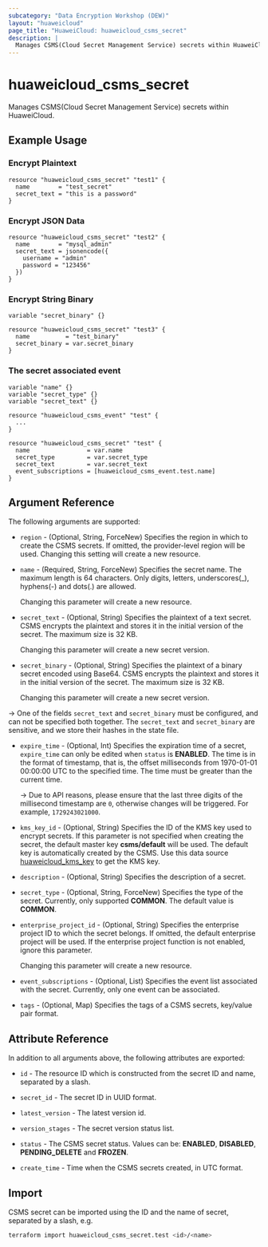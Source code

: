 ```yaml
---
subcategory: "Data Encryption Workshop (DEW)"
layout: "huaweicloud"
page_title: "HuaweiCloud: huaweicloud_csms_secret"
description: |
  Manages CSMS(Cloud Secret Management Service) secrets within HuaweiCloud.
---
```


# huaweicloud_csms_secret

Manages CSMS(Cloud Secret Management Service) secrets within HuaweiCloud.

## Example Usage

### Encrypt Plaintext

```hcl
resource "huaweicloud_csms_secret" "test1" {
  name        = "test_secret"
  secret_text = "this is a password"
}
```

### Encrypt JSON Data

```hcl
resource "huaweicloud_csms_secret" "test2" {
  name        = "mysql_admin"
  secret_text = jsonencode({
    username = "admin"
    password = "123456"
  })
}
```

### Encrypt String Binary

```hcl
variable "secret_binary" {}

resource "huaweicloud_csms_secret" "test3" {
  name          = "test_binary"
  secret_binary = var.secret_binary
}
```

### The secret associated event

```hcl
variable "name" {}
variable "secret_type" {}
variable "secret_text" {}

resource "huaweicloud_csms_event" "test" {
  ...
}

resource "huaweicloud_csms_secret" "test" {
  name                = var.name
  secret_type         = var.secret_type
  secret_text         = var.secret_text
  event_subscriptions = [huaweicloud_csms_event.test.name]
}
```

## Argument Reference

The following arguments are supported:

* `region` - (Optional, String, ForceNew) Specifies the region in which to create the CSMS secrets.
  If omitted, the provider-level region will be used. Changing this setting will create a new resource.

* `name` - (Required, String, ForceNew) Specifies the secret name. The maximum length is 64 characters.
  Only digits, letters, underscores(_), hyphens(-) and dots(.) are allowed.

  Changing this parameter will create a new resource.

* `secret_text` - (Optional, String) Specifies the plaintext of a text secret. CSMS encrypts the plaintext and stores
  it in the initial version of the secret. The maximum size is 32 KB.

  Changing this parameter will create a new secret version.

* `secret_binary` - (Optional, String) Specifies the plaintext of a binary secret encoded using Base64. CSMS encrypts
  the plaintext and stores it in the initial version of the secret. The maximum size is 32 KB.

  Changing this parameter will create a new secret version.

-> One of the fields `secret_text` and `secret_binary` must be configured, and can not be specified both together. The
`secret_text` and `secret_binary` are sensitive, and we store their hashes in the state file.

* `expire_time` - (Optional, Int) Specifies the expiration time of a secret, `expire_time` can only be edited
  when `status` is **ENABLED**. The time is in the format of timestamp, that is, the offset milliseconds
  from 1970-01-01 00:00:00 UTC to the specified time. The time must be greater than the current time.

  -> Due to API reasons, please ensure that the last three digits of the millisecond timestamp are `0`, otherwise changes
  will be triggered. For example, `1729243021000`.

* `kms_key_id` - (Optional, String) Specifies the ID of the KMS key used to encrypt secrets.
  If this parameter is not specified when creating the secret, the default master key **csms/default** will be used.
  The default key is automatically created by the CSMS.
  Use this data source
  [huaweicloud_kms_key](https://registry.terraform.io/providers/huaweicloud/huaweicloud/latest/docs/resources/kms_key)
  to get the KMS key.

* `description` - (Optional, String) Specifies the description of a secret.

* `secret_type` - (Optional, String, ForceNew) Specifies the type of the secret.
  Currently, only supported **COMMON**. The default value is **COMMON**.

* `enterprise_project_id` - (Optional, String) Specifies the enterprise project ID to which the secret belongs.
  If omitted, the default enterprise project will be used.
  If the enterprise project function is not enabled, ignore this parameter.

  Changing this parameter will create a new resource.

* `event_subscriptions` - (Optional, List) Specifies the event list associated with the secret.
  Currently, only one event can be associated.

* `tags` - (Optional, Map) Specifies the tags of a CSMS secrets, key/value pair format.

## Attribute Reference

In addition to all arguments above, the following attributes are exported:

* `id` - The resource ID which is constructed from the secret ID and name, separated by a slash.

* `secret_id` - The secret ID in UUID format.

* `latest_version` - The latest version id.

* `version_stages` - The secret version status list.

* `status` - The CSMS secret status. Values can be: **ENABLED**, **DISABLED**, **PENDING_DELETE** and **FROZEN**.

* `create_time` - Time when the CSMS secrets created, in UTC format.

## Import

CSMS secret can be imported using the ID and the name of secret, separated by a slash, e.g.

```bash
terraform import huaweicloud_csms_secret.test <id>/<name>
```
